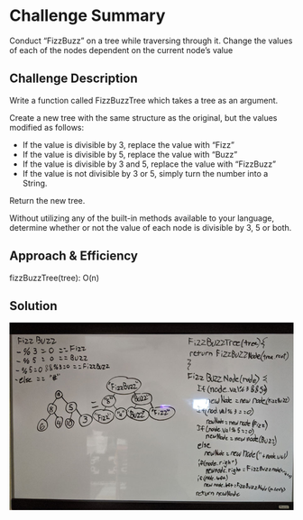 # Challenge Summary

Conduct “FizzBuzz” on a tree while traversing through it. Change the values of each of the nodes dependent on the current node’s value

## Challenge Description

Write a function called FizzBuzzTree which takes a tree as an argument.

Create a new tree with the same structure as the original, but the values modified as follows:

- If the value is divisible by 3, replace the value with “Fizz”
- If the value is divisible by 5, replace the value with “Buzz”
- If the value is divisible by 3 and 5, replace the value with “FizzBuzz”
- If the value is not divisible by 3 or 5, simply turn the number into a String.

Return the new tree.

Without utilizing any of the built-in methods available to your language, determine whether or not the value of each node is divisible by 3, 5 or both.

## Approach & Efficiency

fizzBuzzTree(tree): O(n)

## Solution

![Whileboarding](https://raw.githubusercontent.com/JoelMWatson/data-structures-and-algorithms/fizzbuzz-tree/assets/coding-challenge-16.jpg)
